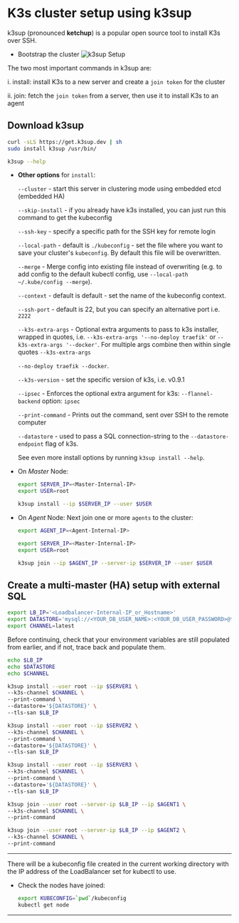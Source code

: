 # K3s cluster setup using k3sup

k3sup (pronounced **ketchup**) is a popular open source tool to install K3s over
SSH.

- Bootstrap the cluster
![k3sup Setup](../images/k3sup.jpg)

The two most important commands in k3sup are:

i. install: install K3s to a new server and create a `join token` for the cluster

ii. join: fetch the `join token` from a server, then use it to install K3s to an
agent

## Download k3sup

```sh
curl -sLS https://get.k3sup.dev | sh
sudo install k3sup /usr/bin/

k3sup --help
```

- **Other options** for `install`:

    `--cluster` - start this server in clustering mode using embedded etcd (embedded
    HA)

    `--skip-install` - if you already have k3s installed, you can just run this command
    to get the kubeconfig

    `--ssh-key` - specify a specific path for the SSH key for remote login

    `--local-path` - default is `./kubeconfig` - set the file where you want to save
    your cluster's `kubeconfig`. By default this file will be overwritten.

    `--merge` - Merge config into existing file instead of overwriting (e.g. to add
    config to the default kubectl config, use `--local-path ~/.kube/config --merge`).

    `--context` - default is default - set the name of the kubeconfig context.

    `--ssh-port` - default is 22, but you can specify an alternative port i.e. `2222`

    `--k3s-extra-args` - Optional extra arguments to pass to k3s installer, wrapped
    in quotes, i.e. `--k3s-extra-args '--no-deploy traefik'` or
    `--k3s-extra-args '--docker'`. For multiple args combine then within single
    quotes `--k3s-extra-args`

    `--no-deploy traefik --docker`.

    `--k3s-version` - set the specific version of k3s, i.e. v0.9.1

    `--ipsec` - Enforces the optional extra argument for k3s: `--flannel-backend`
    option: `ipsec`

    `--print-command` - Prints out the command, sent over SSH to the remote computer

    `--datastore` - used to pass a SQL connection-string to the `--datastore-endpoint`
    flag of k3s.

    See even more install options by running `k3sup install --help`.

- On *Master* Node:

    ```sh
    export SERVER_IP=<Master-Internal-IP>
    export USER=root

    k3sup install --ip $SERVER_IP --user $USER
    ```

- On *Agent* Node:
Next join one or more `agents` to the cluster:

    ```sh
    export AGENT_IP=<Agent-Internal-IP>

    export SERVER_IP=<Master-Internal-IP>
    export USER=root

    k3sup join --ip $AGENT_IP --server-ip $SERVER_IP --user $USER
    ```

## Create a multi-master (HA) setup with external SQL

```sh
export LB_IP='<Loadbalancer-Internal-IP_or_Hostname>'
export DATASTORE='mysql://<YOUR_DB_USER_NAME>:<YOUR_DB_USER_PASSWORD>@tcp(<MySQL-Server-Internal-IP>:3306)/<YOUR_DB_NAME>'
export CHANNEL=latest
```

Before continuing, check that your environment variables are still populated from
earlier, and if not, trace back and populate them.

```sh
echo $LB_IP
echo $DATASTORE
echo $CHANNEL
```

```sh
k3sup install --user root --ip $SERVER1 \
--k3s-channel $CHANNEL \
--print-command \
--datastore='${DATASTORE}' \
--tls-san $LB_IP

k3sup install --user root --ip $SERVER2 \
--k3s-channel $CHANNEL \
--print-command \
--datastore='${DATASTORE}' \
--tls-san $LB_IP

k3sup install --user root --ip $SERVER3 \
--k3s-channel $CHANNEL \
--print-command \
--datastore='${DATASTORE}' \
--tls-san $LB_IP

k3sup join --user root --server-ip $LB_IP --ip $AGENT1 \
--k3s-channel $CHANNEL \
--print-command

k3sup join --user root --server-ip $LB_IP --ip $AGENT2 \
--k3s-channel $CHANNEL \
--print-command
```

---

There will be a kubeconfig file created in the current working directory with the
IP address of the LoadBalancer set for kubectl to use.

- Check the nodes have joined:

    ```sh
    export KUBECONFIG=`pwd`/kubeconfig
    kubectl get node
    ```

---

